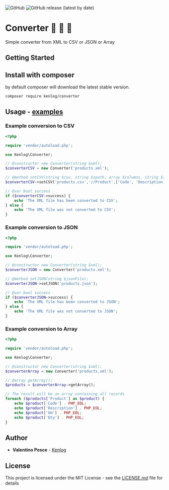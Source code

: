 ![GitHub](https://img.shields.io/github/license/kenlog/Converter?style=flat-square)
![GitHub release (latest by date)](https://img.shields.io/github/v/release/kenlog/Converter?style=flat-square)

# Converter :page_facing_up: :arrows_counterclockwise: :page_with_curl:
Simple converter from XML to CSV or JSON or Array

## Getting Started

## Install with composer
by default composer will download the latest stable version.
```
composer require kenlog/converter
```

## Usage - [examples](examples)

### Example conversion to CSV
```php
<?php

require 'vendor/autoload.php';

use Kenlog\Converter;

// @constructor new Converter(string $xml);
$converterCSV = new Converter('products.xml');

// @method setCSV(string $csv, string $xpath, array $columns, string $separator = ',', int $skipLines = 0);
$converterCSV->setCSV('products.csv','//Product',['Code', 'Description', 'Um', 'Qty']);

// @var bool success
if ($converterCSV->success) {
    echo 'The XML file has been converted to CSV';
} else {
    echo 'The XML file was not converted to CSV';
}
```

### Example conversion to JSON
```php
<?php

require 'vendor/autoload.php';

use Kenlog\Converter;

// @constructor new Converter(string $xml);
$converterJSON = new Converter('products.xml');

// @method setJSON(string $jsonFile);
$converterJSON->setJSON('products.json');

// @var bool success
if ($converterJSON->success) {
    echo 'The XML file has been converted to JSON';
} else {
    echo 'The XML file was not converted to JSON';
}
```

### Example conversion to Array 
```php
<?php

require 'vendor/autoload.php';

use Kenlog\Converter;

// @constructor new Converter(string $xml);
$converterArray = new Converter('products.xml');

// @array getArray();
$products = $converterArray->getArray();

// The result will be an array containing all records
foreach ($products['Product'] as $product) {
    echo $product['Code'] . PHP_EOL;
    echo $product['Description'] . PHP_EOL;
    echo $product['Um'] . PHP_EOL;
    echo $product['Qty'] . PHP_EOL;
}
```

## Author

* **Valentino Pesce** - [Kenlog](https://github.com/kenlog)

## License

This project is licensed under the MIT License - see the [LICENSE.md](LICENSE) file for details
